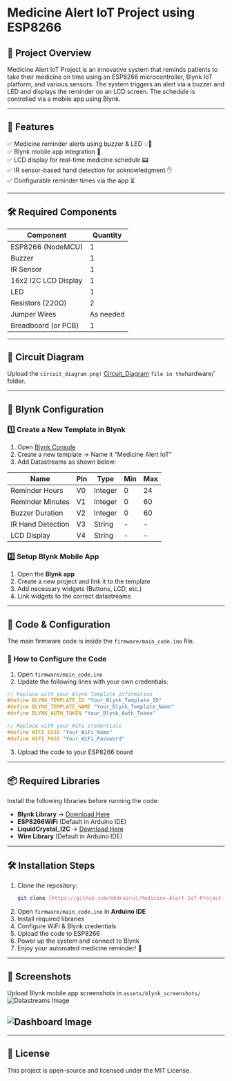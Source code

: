 # Medicine Alert IoT Project using ESP8266

## 📌 Project Overview
Medicine Alert IoT Project is an innovative system that reminds patients to take their medicine on time using an ESP8266 microcontroller, Blynk IoT platform, and various sensors. The system triggers an alert via a buzzer and LED and displays the reminder on an LCD screen. The schedule is controlled via a mobile app using Blynk.

---

## 🚀 Features
✅ Medicine reminder alerts using buzzer & LED 💡🔔  
✅ Blynk mobile app integration 📱  
✅ LCD display for real-time medicine schedule 📟  
✅ IR sensor-based hand detection for acknowledgment ✋  
✅ Configurable reminder times via the app ⏳

---

## 🛠 Required Components
| Component                | Quantity |
|--------------------------|----------|
| ESP8266 (NodeMCU)       | 1        |
| Buzzer                  | 1        |
| IR Sensor               | 1        |
| 16x2 I2C LCD Display    | 1        |
| LED                     | 1        |
| Resistors (220Ω)        | 2        |
| Jumper Wires            | As needed |
| Breadboard (or PCB)     | 1        |

---

## 🔌 Circuit Diagram
Upload the `circuit_diagram.png!`
[Circuit_Diagram](https://github.com/user-attachments/assets/7af4528e-ba6d-4a50-9abb-a31beaf43284)
` file in the `hardware/` folder.


---

## 📲 Blynk Configuration
### **1️⃣ Create a New Template in Blynk**
1. Open [Blynk Console](https://blynk.cloud/)
2. Create a new template → Name it "Medicine Alert IoT"
3. Add Datastreams as shown below:

| Name               | Pin  | Type   | Min | Max |
|--------------------|------|--------|-----|-----|
| Reminder Hours    | V0   | Integer | 0   | 24  |
| Reminder Minutes  | V1   | Integer | 0   | 60  |
| Buzzer Duration   | V2   | Integer | 0   | 60  |
| IR Hand Detection | V3   | String  | -   | -   |
| LCD Display       | V4   | String  | -   | -   |

### **2️⃣ Setup Blynk Mobile App**
1. Open the **Blynk app**
2. Create a new project and link it to the template
3. Add necessary widgets (Buttons, LCD, etc.)
4. Link widgets to the correct datastreams

---

## 📜 Code & Configuration
The main firmware code is inside the `firmware/main_code.ino` file.

### 🔹 **How to Configure the Code**
1. Open `firmware/main_code.ino`
2. Update the following lines with your own credentials:

```cpp
// Replace with your Blynk Template information
#define BLYNK_TEMPLATE_ID "Your_Blynk_Template_ID"
#define BLYNK_TEMPLATE_NAME "Your_Blynk_Template_Name"
#define BLYNK_AUTH_TOKEN "Your_Blynk_Auth_Token"

// Replace with your WiFi credentials
#define WIFI_SSID "Your_WiFi_Name"
#define WIFI_PASS "Your_WiFi_Password"
```

3. Upload the code to your ESP8266 board

---

## 📦 Required Libraries
Install the following libraries before running the code:
- **Blynk Library** → [Download Here](https://github.com/blynkkk/blynk-library)
- **ESP8266WiFi** (Default in Arduino IDE)
- **LiquidCrystal_I2C** → [Download Here](https://github.com/johnrickman/LiquidCrystal_I2C)
- **Wire Library** (Default in Arduino IDE)

---

## 🛠 Installation Steps
1. Clone the repository:
   ```sh
   git clone [https://github.com/mhdnazrul/Medicine-Alert-IoT-Project-using-ESP8266.git]
   ```
2. Open `firmware/main_code.ino` in **Arduino IDE**
3. Install required libraries
4. Configure WiFi & Blynk credentials
5. Upload the code to ESP8266
6. Power up the system and connect to Blynk
7. Enjoy your automated medicine reminder! 🎉

---

## 📸 Screenshots
Upload Blynk mobile app screenshots in `assets/blynk_screenshots/`
![Datastreams Image](https://github.com/user-attachments/assets/31a466f4-7b01-4ec4-9513-e80da8b98f2f)

![Dashboard Image](https://github.com/user-attachments/assets/7b56859c-2041-4ecc-a90c-29afe54ba0fe)
---

---

## 📝 License
This project is open-source and licensed under the MIT License.
